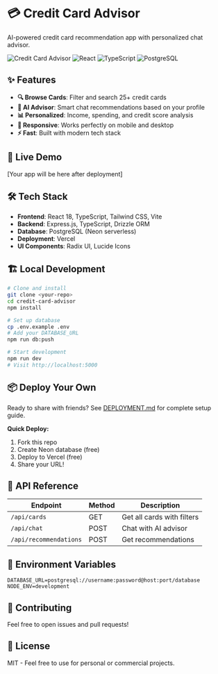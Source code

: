 # 💳 Credit Card Advisor

AI-powered credit card recommendation app with personalized chat advisor.

![Credit Card Advisor](https://img.shields.io/badge/Status-Ready%20for%20Deployment-green)
![React](https://img.shields.io/badge/React-18-blue)
![TypeScript](https://img.shields.io/badge/TypeScript-5-blue)
![PostgreSQL](https://img.shields.io/badge/Database-PostgreSQL-blue)

## ✨ Features

- **🔍 Browse Cards**: Filter and search 25+ credit cards
- **🤖 AI Advisor**: Smart chat recommendations based on your profile
- **📊 Personalized**: Income, spending, and credit score analysis
- **📱 Responsive**: Works perfectly on mobile and desktop
- **⚡ Fast**: Built with modern tech stack

## 🚀 Live Demo

[Your app will be here after deployment]

## 🛠️ Tech Stack

- **Frontend**: React 18, TypeScript, Tailwind CSS, Vite
- **Backend**: Express.js, TypeScript, Drizzle ORM
- **Database**: PostgreSQL (Neon serverless)
- **Deployment**: Vercel
- **UI Components**: Radix UI, Lucide Icons

## 🏗️ Local Development

```bash
# Clone and install
git clone <your-repo>
cd credit-card-advisor
npm install

# Set up database
cp .env.example .env
# Add your DATABASE_URL
npm run db:push

# Start development
npm run dev
# Visit http://localhost:5000
```

## 📦 Deploy Your Own

Ready to share with friends? See [DEPLOYMENT.md](./DEPLOYMENT.md) for complete setup guide.

**Quick Deploy:**
1. Fork this repo
2. Create Neon database (free)
3. Deploy to Vercel (free)
4. Share your URL!

## 🔧 API Reference

| Endpoint | Method | Description |
|----------|--------|-------------|
| `/api/cards` | GET | Get all cards with filters |
| `/api/chat` | POST | Chat with AI advisor |
| `/api/recommendations` | POST | Get recommendations |

## 📄 Environment Variables

```env
DATABASE_URL=postgresql://username:password@host:port/database
NODE_ENV=development
```

## 🤝 Contributing

Feel free to open issues and pull requests!

## 📝 License

MIT - Feel free to use for personal or commercial projects.